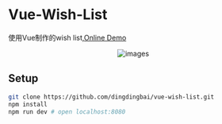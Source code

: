 # Vue-Wish-List

使用Vue制作的wish list,[Online Demo](https://dingdingbai.github.io/vue-wish-list/)

<p align="center">
    <img src="http://ww1.sinaimg.cn/large/9bd18299gy1fhb72t9lo3j20ru0yqe81" alt="images">
</p>

## Setup
```bash
git clone https://github.com/dingdingbai/vue-wish-list.git
npm install
npm run dev # open localhost:8080
